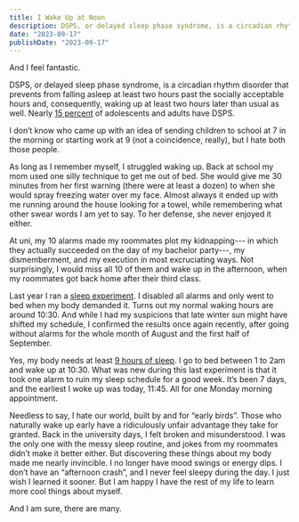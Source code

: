 ```yaml
---
title: I Wake Up at Noon
description: DSPS, or delayed sleep phase syndrome, is a circadian rhythm disorder that prevents from falling asleep at least two hours past the socially acceptable hours and, consequently, waking up at least two hours later than usual as well. Nearly 15 percent (https://www.sleepassociation.org/sleep-disorders/more-sleep-disorders/delayed-sleep-phase-syndrome/) of adolescents and adults have DSPS.
date: "2023-09-17"
publishDate: "2023-09-17"
---
```


And I feel fantastic.

DSPS, or delayed sleep phase syndrome, is a circadian rhythm disorder that prevents from falling asleep at least two hours past the socially acceptable hours and, consequently, waking up at least two hours later than usual as well. Nearly <a href="https://www.sleepassociation.org/sleep-disorders/more-sleep-disorders/delayed-sleep-phase-syndrome/" target="_blank">15 percent</a> of adolescents and adults have DSPS.

I don’t know who came up with an idea of sending children to school at 7 in the morning or starting work at 9 (not a coincidence, really), but I hate both those people.

As long as I remember myself, I struggled waking up. Back at school my mom used one silly technique to get me out of bed. She would give me 30 minutes from her first warning (there were at least a dozen) to when she would spray freezing water over my face. Almost always it ended up with me running around the house looking for a towel, while remembering what other swear words I am yet to say. To her defense, she never enjoyed it either.

At uni, my 10 alarms made my roommates plot my kidnapping--- in which they actually succeeded on the day of my bachelor party---, my dismemberment, and my execution in most excruciating ways. Not surprisingly, I would miss all 10 of them and wake up in the afternoon, when my roommates got back home after their third class.

Last year I ran a [sleep experiment](https://shilin.ca/writing/sleep-schedule-that-sucks/). I disabled all alarms and only went to bed when my body demanded it. Turns out my normal waking hours are around 10:30. And while I had my suspicions that late winter sun might have shifted my schedule, I confirmed the results once again recently, after going without alarms for the whole month of August and the first half of September. 

Yes, my body needs at least [9 hours of sleep](https://shilin.ca/writing/my-body-needs-9-hours-of-sleep/). I go to bed between 1 to 2am and wake up at 10:30. What was new during this last experiment is that it took one alarm to ruin my sleep schedule for a good week. It’s been 7 days, and the earliest I woke up was today, 11:45. All for one Monday morning appointment.

Needless to say, I hate our world, built by and for “early birds”. Those who naturally wake up early have a ridiculously unfair advantage they take for granted. Back in the university days, I felt broken and misunderstood. I was the only one with the messy sleep routine, and jokes from my roommates didn’t make it better either. But discovering these things about my body made me nearly invincible. I no longer have mood swings or energy dips. I don’t have an “afternoon crash”, and I never feel sleepy during the day. I just wish I learned it sooner. But I am happy I have the rest of my life to learn more cool things about myself.

And I am sure, there are many.

